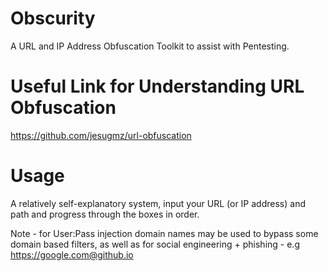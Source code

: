 # Obscurity
A URL and IP Address Obfuscation Toolkit to assist with Pentesting.

# Useful Link for Understanding URL Obfuscation
https://github.com/jesugmz/url-obfuscation

# Usage
A relatively self-explanatory system, input your URL (or IP address) and path and progress through the boxes in order. 


Note - for User:Pass injection domain names may be used to bypass some domain based filters, as well as for social engineering + phishing - e.g https://google.com@github.io


